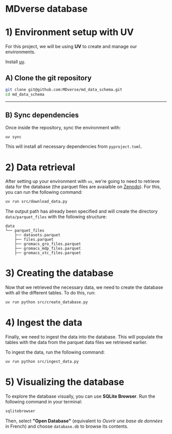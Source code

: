 # MDverse database

# 1) Environment setup with UV

For this project, we will be using **UV** to create and manage our environments.

Install [uv](https://docs.astral.sh/uv/getting-started/installation/).

## A) Clone the git repository

```sh
git clone git@github.com:MDverse/md_data_schema.git
cd md_data_schema
```

---

## B) Sync dependencies

Once inside the repository, sync the environment with:
```sh
uv sync
```

This will install all necessary dependencies from `pyproject.toml`.

# 2) Data retrieval

After setting up your environment with `uv`, we're going to need to retrieve data for the database (the parquet files are avaialble on [Zenodo](https://doi.org/10.5281/zenodo.7856523)). For this, you can run the following command:

```sh
uv run src/download_data.py
```
The output path has already been specified and will create the directory `data/parquet_files` with the following structure:

```
data
└── parquet_files
    ├── datasets.parquet
    ├── files.parquet
    ├── gromacs_gro_files.parquet
    ├── gromacs_mdp_files.parquet
    ├── gromacs_xtc_files.parquet
```

# 3) Creating the database

Now that we retrieved the necessary data, we need to create the database with all the different tables.
To do this, run:

```sh
uv run python src/create_database.py
```

# 4) Ingest the data

Finally, we need to ingest the data into the database. This will populate the tables with the data from the parquet data files we retrieved earlier.


To ingest the data, run the following command:
```sh
uv run python src/ingest_data.py
```

# 5) Visualizing the database

To explore the database visually, you can use **SQLite Browser**. Run the following command in your terminal:
```sh
sqlitebrowser
```

Then, select **"Open Database"** (equivalent to *Ouvrir une base de données* in French) and choose `database.db` to browse its contents.